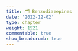 ```yaml
---
title: 🗂 Benzodiazepines
date: '2022-12-02'
type: chapter
weight: 1521
commentable: true
show_breadcrumb: true
---
```


